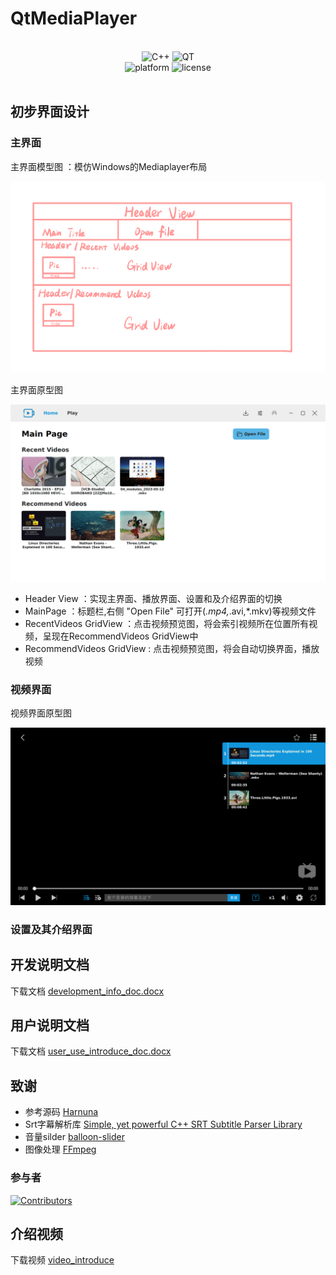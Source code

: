 # QtMediaPlayer
<div align="center">
<br>
<div>
    <img alt="C++" src="https://img.shields.io/badge/c++-20-%2300599C?logo=cplusplus">
    <img alt="QT" src="https://img.shields.io/badge/Qt-6.5-green?logo=QT">
</div>
<div>
    <img alt="platform" src="https://img.shields.io/badge/platform-Linux-blueviolet">
    <img alt="license" src="https://img.shields.io/badge/Lincense-GPLv3-blue.svg">
</div>
<br>
</div>

## 初步界面设计
  ### 主界面
  
  主界面模型图 ：模仿Windows的Mediaplayer布局
  <div align = "center">
      <img src= "introduce/picture/main_page.png" width = 600>
  </div>
  
  主界面原型图
  <div align = "center">
      <img src= "introduce/picture/main_pro.png" width = 600>
  </div>
  
   - Header View ：实现主界面、播放界面、设置和及介绍界面的切换
   - MainPage ：标题栏,右侧 "Open File" 可打开(*.mp4,*.avi,*.mkv)等视频文件
   - RecentVideos GridView ：点击视频预览图，将会索引视频所在位置所有视频，呈现在RecommendVideos GridView中
   - RecommendVideos GridView : 点击视频预览图，将会自动切换界面，播放视频
  
  ### 视频界面

  视频界面原型图
  <div align = "center">
      <img src= "introduce/picture/player_pro.png" width = 600>
  </div>
  
  
  ### 设置及其介绍界面
  
## 开发说明文档
  
下载文档 [development_info_doc.docx](https://github.com/SryAsuka/QtMediaPlayer/blob/main/introduce/document/development_info_doc.docx)

## 用户说明文档

下载文档 [user_use_introduce_doc.docx](https://github.com/SryAsuka/QtMediaPlayer/blob/main/introduce/document/user_use_introduce_doc.docx)
    
## 致谢
  - 参考源码 [Harnuna](https://invent.kde.org/multimedia/haruna)
  - Srt字幕解析库 [Simple, yet powerful C++ SRT Subtitle Parser Library](https://github.com/saurabhshri/simple-yet-powerful-srt-subtitle-parser-cpp)
  - 音量silder [balloon-slider](https://github.com/realmahdi/balloon-slider)
  - 图像处理 [FFmpeg](https://github.com/FFmpeg/FFmpeg)

  ### 参与者
  
  [![Contributors](https://contributors-img.web.app/image?repo=SryAsuka/QtMediaPlayer)](https://github.com/SryAsuka/QtMediaPlayer/graphs/contributors)
  
## 介绍视频

 下载视频 [video_introduce](https://github.com/SryAsuka/QtMediaPlayer/blob/main/introduce/video/video_introduce_lixinhang.mkv)
  


